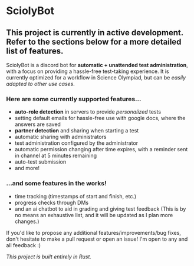 # SciolyBot

## This project is currently in active development. Refer to the sections below for a more detailed list of features.

SciolyBot is a discord bot for **automatic + unattended test administration**, with a focus on providing a hassle-free test-taking experience.
It is currently optimized for a workflow in Science Olympiad, but can be _easily adapted to other use cases_.

### Here are some currently supported features...
- **auto-role detection** in servers to provide _personalized_ tests
- setting default emails for hassle-free use with google docs, where the answers are saved
- **partner detection** and sharing when starting a test
- automatic sharing with administrators
- test administration configured by the administrator
- automatic permission changing after time expires, with a reminder sent in channel at 5 minutes remaining
- auto-test submission
- and more!

### ...and some features in the works!
- time tracking (timestamps of start and finish, etc.)
- progress checks through DMs
- and an ai chatbot to aid in grading and giving test feedback
(This is by no means an exhaustive list, and it will be updated as I plan more changes.)

If you'd like to propose any additional features/improvements/bug fixes, don't hesitate to make a pull request or open an issue!
I'm open to any and all feedback :)

_This project is built entirely in Rust._
